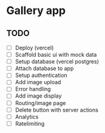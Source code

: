 # Gallery app

## TODO

- [ ] Deploy (vercel)
- [ ] Scaffold basic ui with mock data
- [ ] Setup database (vercel postgres)
- [ ] Attach database to app
- [ ] Setup authentication
- [ ] Add image upload
- [ ] Error handling
- [ ] Add image display
- [ ] Routing/image page
- [ ] Delete button with server actions
- [ ] Analytics
- [ ] Ratelimiting